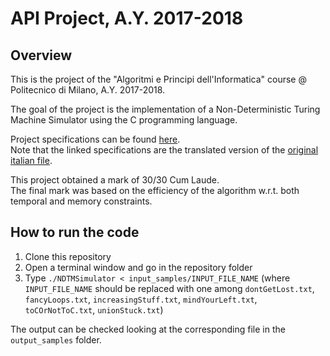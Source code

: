 # API Project, A.Y. 2017-2018

## Overview
This is the project of the "Algoritmi e Principi dell'Informatica" course @ Politecnico di Milano, A.Y. 2017-2018.

The goal of the project is the implementation of a Non-Deterministic Turing Machine Simulator using the C programming language.

Project specifications can be found [here](https://github.com/luca-castellazzi/API_project_2017-2018/blob/main/specifications_EN.pdf).\
Note that the linked specifications are the translated version of the [original italian file](https://github.com/luca-castellazzi/API_project_2017-2018/blob/main/specifications_IT.pdf).

This project obtained a mark of 30/30 Cum Laude.\
The final mark was based on the efficiency of the algorithm w.r.t. both temporal and memory constraints.

## How to run the code
1. Clone this repository
2. Open a terminal window and go in the repository folder
3. Type ```./NDTMSimulator < input_samples/INPUT_FILE_NAME``` (where ```INPUT_FILE_NAME``` should be replaced with one among ```dontGetLost.txt```, ```fancyLoops.txt```, ```increasingStuff.txt```, ```mindYourLeft.txt```, ```toCOrNotToC.txt```, ```unionStuck.txt```)

The output can be checked looking at the corresponding file in the ```output_samples``` folder.
